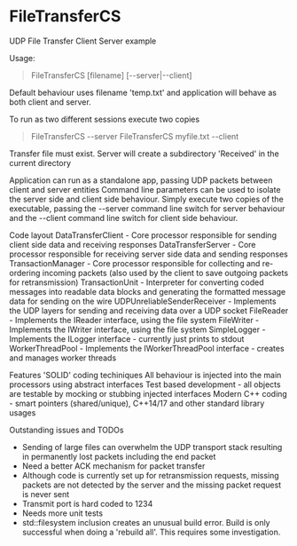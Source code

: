 # FileTransferCS
UDP File Transfer Client Server example

Usage:
> FileTransferCS [filename] [--server|--client]

Default behaviour uses filename 'temp.txt' and application will behave as both client and server.

To run as two different sessions execute two copies
> FileTransferCS --server
> FileTransferCS myfile.txt --client

Transfer file must exist.  Server will create a subdirectory 'Received' in the current directory

Application can run as a standalone app, passing UDP packets between client and server entities
Command line parameters can be used to isolate the server side and client side behaviour.  Simply execute two copies of the executable, passing the --server command line switch
for server behaviour and the --client command line switch for client side behaviour.

Code layout
DataTransferClient - Core processor responsible for sending client side data and receiving responses
DataTransferServer - Core processor responsible for receiving server side data and sending responses
TransactionManager - Core processor responsible for collecting and re-ordering incoming packets (also used by the client to save outgoing packets for retransmission)
TransactionUnit - Interpreter for converting coded messages into readable data blocks and generating the formatted message data for sending on the wire
UDPUnreliableSenderReceiver - Implements the UDP layers for sending and receiving data over a UDP socket
FileReader - Implements the IReader interface, using the file system
FileWriter - Implements the IWriter interface, using the file system
SimpleLogger - Implements the ILogger interface - currently just prints to stdout
WorkerThreadPool - Implements the IWorkerThreadPool interface - creates and manages worker threads

Features
'SOLID' coding techiniques
All behaviour is injected into the main processors using abstract interfaces
Test based development - all objects are testable by mocking or stubbing injected interfaces
Modern C++ coding - smart pointers (shared/unique), C++14/17 and other standard library usages


Outstanding issues and TODOs
- Sending of large files can overwhelm the UDP transport stack resulting in permanently lost packets including the end packet
- Need a better ACK mechanism for packet transfer
- Although code is currently set up for retransmission requests, missing packets are not detected by the server and the missing packet
  request is never sent
- Transmit port is hard coded to 1234
- Needs more unit tests
- std::filesystem inclusion creates an unusual build error.  Build is only successful when doing a 'rebuild all'.  This requires some investigation.
